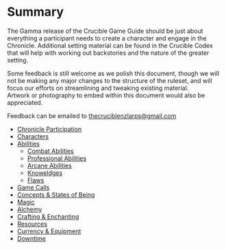 # Summary

The Gamma release of the Crucible Game Guide should be just about everything a participant needs to create a character and engage in the
Chronicle. Additional setting material can be found in the Crucible Codex that will help with working out backstories and the nature of the
greater setting.

Some feedback is still welcome as we polish this document, though we will not be making any major changes to the structure of the ruleset, and
will focus our efforts on streamlining and tweaking existing material.  
Artwork or photography to embed within this document would also be appreciated.

Feedback can be emailed to thecruciblenzlarps@gmail.com

* [Chronicle Participation](participation.md)
* [Characters](characters.md)
* [Abilities](abilities/intro.md)
	* [Combat Abilities](abilities/combat.md)
	* [Professional Abilities](abilities/professional.md)
	* [Arcane Abilities](abilities/arcane.md)
	* [Knoweldges](abilities/knowledge.md)
	* [Flaws](abilities/flaws.md)
* [Game Calls](calls.md)
* [Concepts & States of Being](concepts.md)
* [Magic](magic.md)
* [Alchemy](alchemy.md)
* [Crafting & Enchanting](crafting.md)
* [Resources](resources.md)
* [Currency & Equipment](equipment.md)
* [Downtime](downtime.md)

